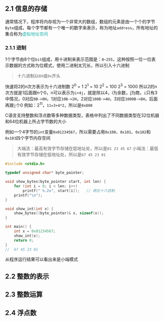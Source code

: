 ## 2.1 信息的存储

通常情况下，程序将内存视为一个非常大的数组，数组的元素是由一个个的字节`Byte`组成，每个字节都有一个唯一的数字来表示，称为地址`address`，所有地址的集合称为<font color=LightSeaGreen>虚拟地址空间</font>

### 2.1.1 进制

1个字节由8个位`bit`组成，用十进制来表示范围是：`0~255`，这种按照一位一位表示数据的方式称为位模式，使用二进制太冗长，所以引入十六进制

>十六进制以`0X`或`0x`开头

快速将2的n次方表示为十六进制数
2<sup>0</sup> = 1
2<sup>1</sup> = 10
2<sup>2</sup> = 100
2<sup>3</sup> = 1000
所以2的n次方就是1后面跟n个0，n可以表示为`i+4j`，就是除以4，i为余数，j为商，`i`只有3中情况，0对应`0B->0H`，1对应`10B->2H`，2对应`100B->4H`，3对应`1000B->8H`，后面再跟`j`个0
例如：2<sup>11</sup>，`11=3+4*2`，所以是`0x800`

C语言支持整数和浮点数等多种数据类型，表格中列出了不同数据类型在32位机器和64位机器上所占字节数的大小

例如一个4字节的`int`变量`0x01234567`，所以需要占用`0x100`、`0x101`、`0x102`和`0x103`四个字节内存空间

>大端法：最高有效字节存储在低地址处，所以是`01 23 45 67`
>小端法：最低有效字节存储在低地址处，所以是`67 45 23 01`

```cpp
#include <stdio.h>

typedef unsigned char* byte_pointer;

void show_bytes(byte_pointer start, int len) {
    for (int i = 0; i < len; i++)
        printf(" %.2x", start[i]);   // 两位十六进制
    printf("\n");
}

void show_int(int x) {
    show_bytes((byte_pointer)& x, sizeof(x));
}

int main() {
    int x = 0x01234567;
    show_int(x);
    return 0;
}
//  67 45 23 01
```

从程序运行结果可以看出来是小端模式


## 2.2 整数的表示

## 2.3 整数运算

## 2.4 浮点数